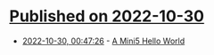 # [Published on 2022-10-30](index.md)

* [2022-10-30, 00:47:26](https://lobste.rs/s/t7yj9p/mini5_hello_world) - [A Mini5 Hello World](https://www.leadedsolder.com/2022/10/29/pwp50ha-nec-mini5-cpm-programming.html)
